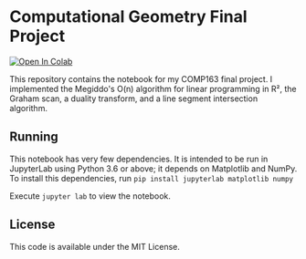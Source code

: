 # Computational Geometry Final Project

[![Open In Colab](https://colab.research.google.com/assets/colab-badge.svg)](https://colab.research.google.com/github/pjrule/comp163-project/blob/master/Low-dimensional%20linear%20programming.ipynb)

This repository contains the notebook for my COMP163 final project. I implemented the Megiddo's O(n) algorithm for linear programming in R², the Graham scan, a duality transform, and a line segment intersection algorithm.

## Running
This notebook has very few dependencies. It is intended to be run in JupyterLab using Python 3.6 or above; it depends on Matplotlib and NumPy.
To install this dependencies, run
`pip install jupyterlab matplotlib numpy`

Execute `jupyter lab` to view the notebook.

## License
This code is available under the MIT License.
